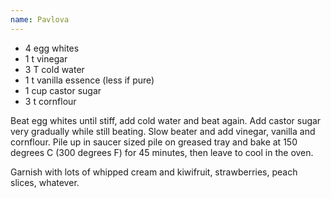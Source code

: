 ```yaml
---
name: Pavlova
---
```


* 4 egg whites                
* 1 t vinegar
* 3 T cold water    
* 1 t vanilla essence (less if pure)
* 1 cup castor sugar          
* 3 t cornflour

Beat egg whites until stiff, add cold water and beat again. Add castor sugar very gradually while still beating. Slow beater and add vinegar, vanilla and cornflour.  Pile up in saucer sized pile on greased tray and bake at 150 degrees C (300 degrees F) for 45 minutes, then leave to cool in the oven.

Garnish with lots of whipped cream and kiwifruit, strawberries, peach slices, whatever.


